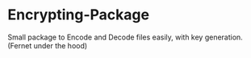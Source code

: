 # Encrypting-Package
Small package to Encode and Decode files easily, with key generation. (Fernet under the hood)

